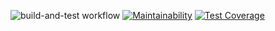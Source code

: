 ![build-and-test workflow](https://github.com/ArinaAnderson/Tests-4-CLI-brain-games/actions/workflows/build-and-test.yml/badge.svg)
[![Maintainability](https://api.codeclimate.com/v1/badges/e0413deaa1ce9715c5ea/maintainability)](https://codeclimate.com/github/ArinaAnderson/Tests-4-CLI-brain-games/maintainability)
[![Test Coverage](https://api.codeclimate.com/v1/badges/e0413deaa1ce9715c5ea/test_coverage)](https://codeclimate.com/github/ArinaAnderson/Tests-4-CLI-brain-games/test_coverage)

